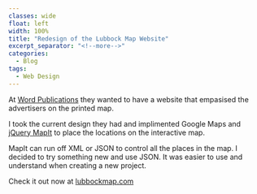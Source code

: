 ```yaml
---
classes: wide
float: left
width: 100%
title: "Redesign of the Lubbock Map Website"
excerpt_separator: "<!--more-->"
categories:
  - Blog
tags:
  - Web Design
---
```


At [Word Publications](http://wordpub.com/) they wanted to have a website that empasised the advertisers on the printed map. 

I took the current design they had and implimented Google Maps and [jQuery MapIt](http://lifeinthegrid.com/labs/mapit/) to place the locations on the interactive map.

MapIt can run off XML or JSON to control all the places in the map. I decided to try something new and use JSON. It was easier to use and understand when creating a new project. 

Check it out now at [lubbockmap.com](http://lubbockmap.com)
